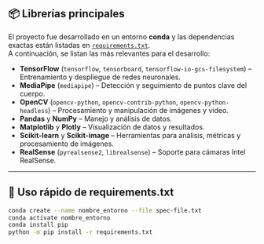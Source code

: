 ## 📦 Librerías principales

El proyecto fue desarrollado en un entorno **conda** y las dependencias exactas están listadas en [`requirements.txt`](./requirements.txt).  
A continuación, se listan las más relevantes para el desarrollo:

- **TensorFlow** (`tensorflow`, `tensorboard`, `tensorflow-io-gcs-filesystem`) – Entrenamiento y despliegue de redes neuronales.
- **MediaPipe** (`mediapipe`) – Detección y seguimiento de puntos clave del cuerpo.
- **OpenCV** (`opencv-python`, `opencv-contrib-python`, `opencv-python-headless`) – Procesamiento y manipulación de imágenes y video.
- **Pandas** y **NumPy** – Manejo y análisis de datos.
- **Matplotlib** y **Plotly** – Visualización de datos y resultados.
- **Scikit-learn** y **Scikit-image** – Herramientas para análisis, métricas y procesamiento de imágenes.
- **RealSense** (`pyrealsense2`, `librealsense`) – Soporte para cámaras Intel RealSense.
---
## 🚀 Uso rápido de requirements.txt

``` bash
conda create --name nombre_entorno --file spec-file.txt
conda activate nombre_entorno
conda install pip
python -m pip install -r requirements.txt 
```
